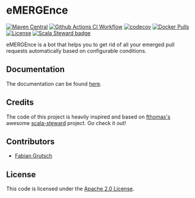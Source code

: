# eMERGEnce

[![Maven Central](https://img.shields.io/maven-central/v/com.fgrutsch.emergence/core_2.13.svg?label=Maven%20Central)](https://search.maven.org/search?q=g:%22com.fgrutsch.emergence%22%20AND%20a:%22core_2.13%22)
[![Github Actions CI Workflow](https://github.com/fgrutsch/emergence/workflows/CI/badge.svg)](https://github.com/fgrutsch/emergence/workflows/CI/badge.svg)
[![codecov](https://codecov.io/gh/fgrutsch/emergence/branch/master/graph/badge.svg?token=mTUZsPVuXK)](https://codecov.io/gh/fgrutsch/emergence)
[![Docker Pulls](https://img.shields.io/docker/pulls/fgrutsch/emergence.svg)](https://img.shields.io/docker/pulls/fgrutsch/emergence.svg)
[![License](https://img.shields.io/badge/License-Apache%202.0-blue.svg)](https://opensource.org/licenses/Apache-2.0)
[![Scala Steward badge](https://img.shields.io/badge/Scala_Steward-helping-blue.svg?style=flat&logo=data:image/png;base64,iVBORw0KGgoAAAANSUhEUgAAAA4AAAAQCAMAAAARSr4IAAAAVFBMVEUAAACHjojlOy5NWlrKzcYRKjGFjIbp293YycuLa3pYY2LSqql4f3pCUFTgSjNodYRmcXUsPD/NTTbjRS+2jomhgnzNc223cGvZS0HaSD0XLjbaSjElhIr+AAAAAXRSTlMAQObYZgAAAHlJREFUCNdNyosOwyAIhWHAQS1Vt7a77/3fcxxdmv0xwmckutAR1nkm4ggbyEcg/wWmlGLDAA3oL50xi6fk5ffZ3E2E3QfZDCcCN2YtbEWZt+Drc6u6rlqv7Uk0LdKqqr5rk2UCRXOk0vmQKGfc94nOJyQjouF9H/wCc9gECEYfONoAAAAASUVORK5CYII=)](https://scala-steward.org)

eMERGEnce is a bot that helps you to get rid of all your emerged pull requests automatically based on configurable conditions.

## Documentation

The documentation can be found [here](https://fgrutsch.github.io/emergence/).

## Credits

The code of this project is heavily inspired and based on [fthomas's](https://github.com/fthomas) awesome [scala-steward](https://github.com/scala-steward-org/scala-steward) project. Go check it out!

## Contributors

* [Fabian Grutsch](https://github.com/fgrutsch)

## License

This code is licensed under the [Apache 2.0 License](https://www.apache.org/licenses/LICENSE-2.0.txt).